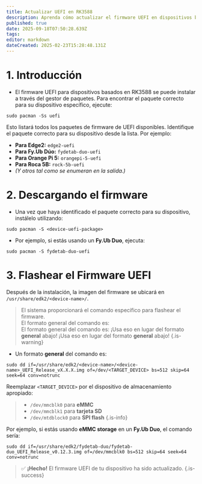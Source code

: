 ```yaml
---
title: Actualizar UEFI en RK3588
description: Aprenda cómo actualizar el firmware UEFI en dispositivos basados en RK35888 ejecutando BredOS
published: true
date: 2025-09-18T07:50:28.639Z
tags:
editor: markdown
dateCreated: 2025-02-23T15:28:48.131Z
---
```


# 1. Introducción

- El firmware UEFI para dispositivos basados en RK3588 se puede instalar a través del gestor de paquetes. Para encontrar el paquete correcto para su dispositivo específico, ejecute:

```
sudo pacman -Ss uefi
```

Esto listará todos los paquetes de firmware de UEFI disponibles. Identifique el paquete correcto para su dispositivo desde la lista. Por ejemplo:

- **Para Edge2:** `edge2-uefi`
- **Para Fy.Ub Dúo:** `fydetab-duo-uefi`
- **Para Orange Pi 5:** `orangepi-5-uefi`
- **Para Roca 5B:** `rock-5b-uefi`
- _(Y otros tal como se enumeran en la salida.)_

# 2. Descargando el firmware

- Una vez que haya identificado el paquete correcto para su dispositivo, instálelo utilizando:

```
sudo pacman -S <device-uefi-package>
```

- Por ejemplo, si estás usando un **Fy.Ub Duo**, ejecuta:

```
sudo pacman -S fydetab-duo-uefi
```

# 3. Flashear el Firmware UEFI

Después de la instalación, la imagen del firmware se ubicará en `/usr/share/edk2/<device-name>/`.

> El sistema proporcionará el comando específico para flashear el firmware.\
> El formato general del comando es:\
> El formato general del comando es: ¡Usa eso en lugar del formato **general** abajo! ¡Usa eso en lugar del formato **general** abajo!
> {.is-warning}

- Un formato **general** del comando es:

```
sudo dd if=/usr/share/edk2/<device-name>/<device-name>_UEFI_Release_vX.X.X.img of=/dev/<TARGET_DEVICE> bs=512 skip=64 seek=64 conv=notrunc
```

Reemplazar `<TARGET_DEVICE>` por el dispositivo de almacenamiento apropiado:

> - `/dev/mmcblk0` para **eMMC**
> - `/dev/mmcblk1` para **tarjeta SD**
> - `/dev/mtdblock0` para **SPI flash**
>   {.is-info}

Por ejemplo, si estás usando **eMMC storage** en un **Fy.Ub Duo**, el comando sería:

```
sudo dd if=/usr/share/edk2/fydetab-duo/fydetab-duo_UEFI_Release_v0.12.3.img of=/dev/mmcblk0 bs=512 skip=64 seek=64 conv=notrunc
```

> ✅ **¡Hecho!** El firmware UEFI de tu dispositivo ha sido actualizado.
> {.is-success}

